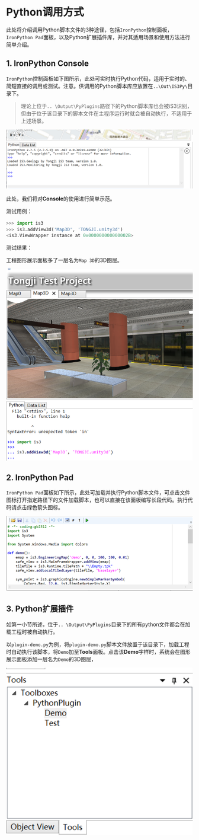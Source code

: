 # Python调用方式

此处将介绍调用Python脚本文件的3种途径，包括`IronPython`控制面板，`IronPython Pad`面板，以及Python扩展插件库，并对其适用场景和使用方法进行简单介绍。

## 1. IronPython Console

`IronPython`控制面板如下图所示，此处可实时执行Python代码，适用于实时的、简短直接的调用或测试。注意。供调用的Python脚本库应放置在`..\Out\IS3Py\`目录下。

>  理论上位于`.. \Output\PyPlugins`路径下的Python脚本库也会被iS3识别，但由于位于该目录下的脚本文件在主程序运行时就会被自动执行，不适用于上述场景。

<div style= text-align:center>
<img src=".\IronPythonConsole.png"  style='width:600px'; 'left: 50%' />
</div>

此处，我们将对**Console**的使用进行简单示范。

测试用例：

```python
>>> import is3
>>> is3.addView3d('Map3D', 'TONGJI.unity3d')
﻿<is3.ViewWrapper instance at 0x000000000000002B>
```

测试结果：

工程图形展示面板多了一层名为`Map 3D`的3D图层。

<div style= text-align:center>
<img src=".\1.png"  style='width:600px'; 'left: 50%' />
</div>

## 2. IronPython Pad

`IronPython Pad`面板如下所示，此处可加载并执行Python脚本文件，可点击文件图标打开指定路径下的文件加载脚本，也可以直接在该面板编写长段代码。执行代码请点击绿色箭头图标。

<div style= text-align:center>
<img src=".\IronPythonPad.png"  style='width:600px'; 'left: 50%' />
</div>

## 3.  Python扩展插件

如第一小节所述，位于`.. \Output\PyPlugins`目录下的所有python文件都会在加载工程时被自动执行。

以`plugin-demo.py`为例，将`plugin-demo.py`脚本文件放置于该目录下，加载工程时自动执行该脚本，将`Demo`加至**Tools**面板。点击该**Demo**字样时，系统会在图形展示面板添加一层名为`Demo`的3D图层，

<div style= text-align:center>
<img src=".\Tools.png"  style='width:600px'; 'left: 50%' />
</div>
